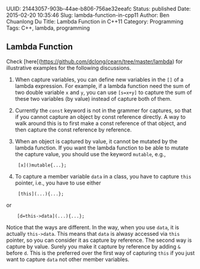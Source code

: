 UUID: 21443057-903b-44ae-b806-756ae32eeafc
Status: published
Date: 2015-02-20 10:35:46
Slug: lambda-function-in-cpp11
Author: Ben Chuanlong Du
Title: Lambda Function in C++11
Category: Programming
Tags: C++, lambda, programming

## Lambda Function

Check [here[(https://github.com/dclong/cearn/tree/master/lambda) 
for illustrative examples for the following discussions. 

1. When capture variables, 
you can define new variables in the `[]` of a lambda expression.
For example, 
if a lambda function need the sum of two double variable `x` and `y`, 
you can use `[s=x+y]` to capture the sum of 
these two variables (by value) instead of capture both of them. 

2. Currently the `const` keyword is not in the grammer for captures, 
so that if you cannot capture an object by const reference directly. 
A way to walk around this is to first make a const reference of that object, 
and then capture the const reference by reference.

3. When an object is captured by value, 
it cannot be mutated by the lambda function. 
If you want the lambda function to be able to mutate the capture value, 
you should use the keyword `mutable`, e.g., 

        [x]()mutable{...};

3. To capture a member variable `data` in a class, 
you have to capture `this` pointer,
i.e., 
you have to use either 

        [this](...){...};

or 

        [d=this->data](...){...};

Notice that the ways are different.
In the way, 
when you use `data`, 
it is actually `this->data`.
This means that `data` is alwasy accessed via `this` pointer,
so you can consider it as capture by reference. 
The second way is capture by value. 
Surely you make it capture by reference by adding `&` before `d`. 
This is the preferred over the first way of capturing `this` 
if you just want to capture `data` not other member variables. 



